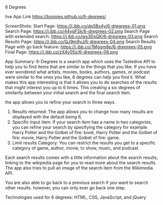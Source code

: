 6 Degrees

live App Link
https://boopies.github.io/6-degrees/

ScreenShots:
Start Page:
https://i.ibb.co/dp5Bx4y/6-dregrees-01.png
Search Page:
https://i.ibb.co/44ygFSk/6-dregrees-02.png
Search Page with extended search:
https://i.ibb.co/ws3DsQK/6-dregrees-03.png
Search Results Page:
https://i.ibb.co/QJ9m9yJ/6-dregrees-04.png
Search Results Page with go back feature:
https://i.ibb.co/1Mggm8p/6-dregrees-05.png
Final Page:
https://i.ibb.co/zX4v05z/6-dregrees-06.png

App Summary:
6-Degrees is a search app which uses the Tastedive API to help you to find items that are similar to the things that you like. If you have ever wondered what artists, movies, books, authors, games, or podcast were similar to the ones you like, 6 degrees can help you find it. What makes this app interesting is that it allows you to do searches of the results that might interest you up to 6 times. This creating a six degrees of similarity between your initial search and the final search item. 

the app allows you to refine your search in three ways. 
1. Results returned: The app allows you to change how many results are displayed with the default being 6, 
2. Specific Input item: If your search item has a name in two categories, you can refine your search by specifying the category for example. Harry Potter and the Golbet of fire: book, Harry Potter and the Golbet of fire: movie, Harry Potter and the Golbet of fire: game.
3. Limit results Category: You can restrict the results you get to a specific category of game, author, movie, tv show, music, and podcast.

Each search results comes with a little information about the search results, linking to the wikipedia page for you to read more about the search results. The app also tries to pull an image of the search item from the Wikimedia API.

You are also able to go back to a previous search if you want to search other results. however, you can only ever go back one step.

Technologies used for 6 degrees:
HTML, CSS, JavaScript, and jQuery